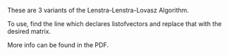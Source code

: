 These are 3 variants of the Lenstra-Lenstra-Lovasz Algorithm. 

To use, find the line which declares listofvectors and replace that with the desired matrix.

More info can be found in the PDF.
